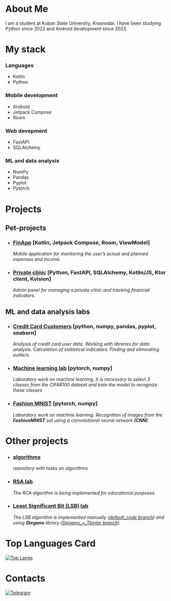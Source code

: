 # About Me
I am a student at Kuban State University, Krasnodar. I have been studying Python since 2022 and Android development since 2023.

# My stack
### Languages
- Kotlin
- Python
  
### Mobile development
- Android
- Jetpack Compose
- Room
  
### Web devepment
- FastAPI
- SQLAlchemy

### ML and data analysis
- NumPy
- Pandas
- Pyplot
- Pytorch


# Projects
## Pet-projects
- ### [FinApp](https://github.com/mk1MoreBugs/finApp) \[Kotlin, Jetpack Compose, Room, ViewModel\]
   _Mobile application for monitoring the user’s actual and planned expenses and income._

- ### [Private clinic](https://github.com/mk1MoreBugs/private_clinic) \[Python, FastAPI, SQLAlchemy, Kotlin/JS, Ktor client, Kvision\]
  _Admin panel for managing a private clinic and tracking financial indicators._


## ML and data analysis labs
- ### [Credit Card Customers](https://github.com/mk1MoreBugs/1lab_data_analysis/blob/main/1lab.ipynb) [python, numpy, pandas, pyplot, seaborn]
  _Analysis of credit card user data. Working with libraries for data analysis. Calculation of statistical indicators. Finding and eliminating outliers._
  
- ### [Machine learning lab](https://github.com/mk1MoreBugs/6lab_ML/blob/main/6lab.ipynb) \[pytorch, numpy\]
  _Laboratory work on machine learning. It is necessary to select 3 classes from the CIFAR100 dataset and train the model to recognize these classes_
  
- ### [Fashion MNIST](https://github.com/mk1MoreBugs/fashionMNIST/blob/main/homework_fashionmnist.ipynb) \[pytorch, numpy\]
  _Laboratory work on machine learning. Recognition of images from the **FashionMNIST** set using a convolutional neural network **(CNN)**._
 

# Other projects
- ### [algorithms](https://github.com/mk1MoreBugs/algorithms)
  _repository with  tasks on algorithms_
  
- ### [RSA lab](https://github.com/mk1MoreBugs/algorithms)
  _The RCA algorithm is being implemented for educational purposes._
  
- ### [Least Significant Bit (LSB) lab](https://github.com/mk1MoreBugs/2lab_LSB/)
  _The LSB algorithm is implemented manually ([default_code branch](https://github.com/mk1MoreBugs/2lab_LSB/tree/default_code))
  and using **Stegano** library ([Stegano_+_Tkinter branch](https://github.com/mk1MoreBugs/2lab_LSB/tree/Stegano_%2B_Tkinter))._


# Top Languages Card

[![Top Langs](https://github-readme-stats.vercel.app/api/top-langs/?username=mk1MoreBugs&layout=compact&exclude_repo=SmartTravel)](https://github.com/anuraghazra/github-readme-stats)


# Contacts

[![Telegram](https://img.shields.io/badge/Telegram-2CA5E0?style=for-the-badge&logo=telegram&logoColor=white)](https://t.me/mk1MoreBugs)


<!--
**mk1MoreBugs/mk1MoreBugs** is a ✨ _special_ ✨ repository because its `README.md` (this file) appears on your GitHub profile.

Here are some ideas to get you started:

- 🔭 I’m currently working on ...
- 🌱 I’m currently learning ...
- 👯 I’m looking to collaborate on ...
- 🤔 I’m looking for help with ...
- 💬 Ask me about ...
- 📫 How to reach me: ...
- 😄 Pronouns: ...
- ⚡ Fun fact: ...
-->
